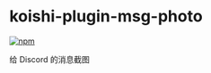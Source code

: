 # koishi-plugin-msg-photo

[![npm](https://img.shields.io/npm/v/koishi-plugin-msg-photo?style=flat-square)](https://www.npmjs.com/package/koishi-plugin-msg-photo)

给 Discord 的消息截图
